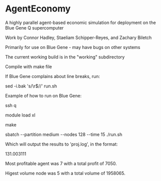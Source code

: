 # AgentEconomy
A highly parallel agent-based economic simulation for deployment on the Blue Gene Q supercomputer


Work by Connor Hadley, Staeliam Schipper-Reyes, and Zachary Biletch

Primarily for use on Blue Gene - may have bugs on other systems

The current working build is in the "working" subdirectory

Compile with make file

If Blue Gene complains about line breaks, run:

sed -i.bak 's/\r$//' run.sh

Example of how to run on Blue Gene:

ssh q

module load xl

make 

sbatch --partition medium --nodes 128 --time 15 ./run.sh


Which will output the results to 'proj.log', in the format:

131.003111

Most profitable agent was 7 with a total profit of 7050.

Higest volume node was 5 with a total volume of 1958065.


